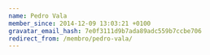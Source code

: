 ```yaml
---
name: Pedro Vala
member_since: 2014-12-09 13:03:21 +0100
gravatar_email_hash: 7e0f3111d9b7ada89adc559b7ccbe706
redirect_from: /membro/pedro-vala/
---
```

